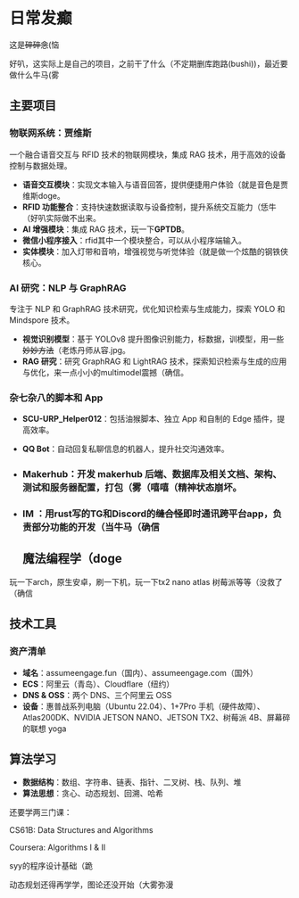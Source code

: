 # 日常发癫

这是~~碎碎念~~(恼

好叭，这实际上是自己的项目，之前干了什么（不定期删库跑路(bushi))，最近要做什么牛马(雾

## 主要项目

### 物联网系统：贾维斯

一个融合语音交互与 RFID 技术的物联网模块，集成 RAG 技术，用于高效的设备控制与数据处理。

- **语音交互模块**：实现文本输入与语音回答，提供便捷用户体验（就是音色是贾维斯doge。
- **RFID 功能整合**：支持快速数据读取与设备控制，提升系统交互能力（恁牛（好叭实际做不出来。
- **AI 增强模块**：集成 RAG 技术，玩一下**GPTDB**。
- **微信小程序接入**：rfid其中一个模块整合，可以从小程序端输入。
- **实体模块**：加入灯带和音响，增强视觉与听觉体验（就是做一个炫酷的钢铁侠核心。

### AI 研究：NLP 与 GraphRAG

专注于 NLP 和 GraphRAG 技术研究，优化知识检索与生成能力，探索 YOLO 和 Mindspore 技术。

- **视觉识别模型**：基于 YOLOv8 提升图像识别能力，标数据，训模型，用一些~~妙妙方法~~（老炼丹师从容.jpg。
- **RAG 研究**：研究 GraphRAG 和 LightRAG 技术，探索知识检索与生成的应用与优化，来一点小小的multimodel震撼（确信。

### 杂七杂八的脚本和 App

- **SCU-URP_Helper012**：包括油猴脚本、独立 App 和自制的 Edge 插件，提高效率。

- **QQ Bot**：自动回复私聊信息的机器人，提升社交沟通效率。

- ### Makerhub：开发 makerhub 后端、数据库及相关文档、架构、测试和服务器配置，打包（雾（嘻嘻（精神状态崩坏。

- ### IM ：用rust写的TG和Discord的~~缝合怪~~即时通讯跨平台app，负责部分功能的开发（当牛马（确信


  ## 魔法编程学（doge

玩一下arch，原生安卓，刷一下机，玩一下tx2 nano atlas 树莓派等等（没救了（确信



## 技术工具

### 资产清单

- **域名**：assumeengage.fun（国内）、assumeengage.com（国外）
- **ECS**：阿里云（青岛）、Cloudflare（纽约）
- **DNS & OSS**：两个 DNS、三个阿里云 OSS
- **设备**：惠普战系列电脑（Ubuntu 22.04）、1+7Pro 手机（硬件故障）、Atlas200DK、NVIDIA JETSON NANO、JETSON TX2、树莓派 4B、屏幕碎的联想 yoga

## 算法学习

- **数据结构**：数组、字符串、链表、指针、二叉树、栈、队列、堆
- **算法思想**：贪心、动态规划、回溯、哈希

还要学两三门课：

CS61B: Data Structures and Algorithms

Coursera: Algorithms I & II

syy的程序设计基础（跪

动态规划还得再学学，图论还没开始（大雾弥漫
